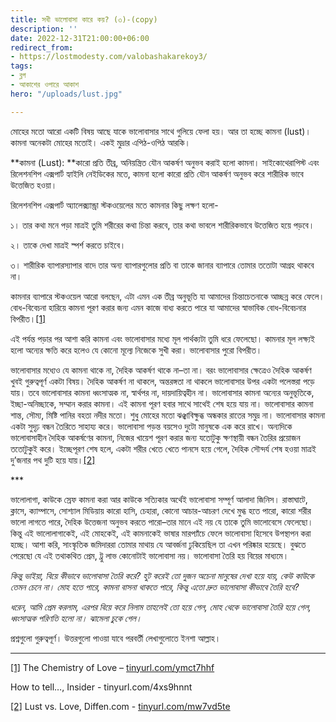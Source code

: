 ```yaml
---
title: সখী ভালোবাসা কারে কয়? (৩)-(copy)
description: ''
date: 2022-12-31T21:00:00+06:00
redirect_from:
- https://lostmodesty.com/valobashakarekoy3/
tags:
- ব্লগ
- আকাশের ওপারে আকাশ
hero: "/uploads/lust.jpg"

---
```

মোহের মতো আরো একটি বিষয় আছে যাকে ভালোবাসার সাথে গুলিয়ে ফেলা হয়। আর তা হচ্ছে কামনা (lust)। কামনা অনেকটা মোহের মতোই। একই মুদ্রার এপিঠ-ওপিঠ আরকি।

**কামনা (Lust): **কারো প্রতি তীব্র, অনিয়ন্ত্রিত যৌন আকর্ষণ অনুভব করাই হলো কামনা। সাইকোথেরাপিস্ট এবং রিলেশনশিপ এক্সপার্ট হ্যাইলি নেইডিকের মতে, কামনা হলো কারো প্রতি যৌন আকর্ষণ অনুভব করে শারীরিক ভাবে উত্তেজিত হওয়া।

রিলেশনশিপ এক্সপার্ট অ্যালেক্স্যান্ড্রা স্টকওয়েলের মতে কামনার কিছু লক্ষণ হলো-

১। তার কথা মনে পড়া মাত্রই তুমি শরীরের কথা চিন্তা করবে, তার কথা ভাবলে শারীরিকভাবে উত্তেজিত হয়ে পড়বে।

২। তাকে দেখা মাত্রই স্পর্শ করতে চাইবে।

৩। শারীরিক ব্যাপারস্যাপার বাদে তার অন্য ব্যাপারগুলোর প্রতি বা তাকে জানার ব্যাপারে তোমার ততোটা আগ্রহ থাকবে না।

কামনার ব্যাপারে স্টকওয়েল আরো বলছেন, এটা এমন এক তীব্র অনুভূতি যা আমাদের চিন্তাচেতনাকে আচ্ছন্ন করে ফেলে। বোধ-বিবেচনা হারিয়ে কামনা পূরণ করার জন্য এমন কাজে বাধ্য করতে পারে যা আমাদের স্বাভাবিক বোধ-বিবেচনার বিপরীত।[\[1\]](#_ftn1)

এই পর্যন্ত পড়ার পর আশা করি কামনা এবং ভালোবাসার মধ্যে মূল পার্থক্যটা তুমি ধরে ফেলেছো। কামনার মূল লক্ষ্যই হলো অন্যের ক্ষতি করে হলেও যে কোনো মূল্যে নিজেকে সুখী করা। ভালোবাসার পুরো বিপরীত।

ভালোবাসার মধ্যেও যে কামনা থাকে না, দৈহিক আকর্ষণ থাকে না–তা না। বরং ভালোবাসার ক্ষেত্রেও দৈহিক আকর্ষণ খুবই গুরুত্বপূর্ণ একটা বিষয়। দৈহিক আকর্ষণ না থাকলে, অন্তরঙ্গতা না থাকলে ভালোবাসার উপর একটা পলেস্তরা পড়ে যায়। তবে ভালোবাসার কামনা ধ্বংসাত্মক না, স্বার্থপর না, দায়দায়িত্বহীন না। ভালোবাসার কামনা অন্যের অনুভূতিকে, ইচ্ছা-অনিচ্ছাকে, সম্মান করার কামনা। এই কামনা পূরণ হবার সাথে সাথেই শেষ হয়ে যায় না। ভালোবাসার কামনা শান্ত, সৌম্য, মিষ্টি পানির বহতা নদীর মতো। শুধু মোহের মতো ঝঞ্ঝাবিক্ষুব্ধ অন্ধকার রাতের সমুদ্র না। ভালোবাসার কামনা একটা সুদৃঢ় বন্ধন তৈরিতে সাহায্য করে। ভালোবাসা পড়ন্ত বয়সেও দুটো মানুষকে এক করে রাখে। অন্যদিকে ভালোবাসাহীন দৈহিক আকর্ষণের কামনা, নিজের খায়েশ পূরণ করার জন্য যতোটুকু ক্ষণস্থায়ী বন্ধন তৈরির প্রয়োজন ততোটুকুই করে। ইচ্ছেপূরণ শেষ হলে, একটা শরীর খেতে খেতে পানসে হয়ে গেলে, দৈহিক সৌন্দর্য শেষ হওয়া মাত্রই দু’জনার পথ দুটি হয়ে যায়।[\[2\]](#_ftn2)

\***

ভালোলাগা, কাউকে স্রেফ কামনা করা আর কাউকে সত্যিকার অর্থেই ভালোবাসা সম্পূর্ণ আলাদা জিনিস। রাস্তাঘাটে, ক্লাসে, ক্যাম্পাসে, সোশ্যাল মিডিয়ায় কারো হাসি, চেহারা, কোনো আচার-আচরণ দেখে মুগ্ধ হতে পারো, কারো শরীর ভালো লাগতে পারে, দৈহিক উত্তেজনা অনুভব করতে পারো–তার মানে এই নয় যে তাকে তুমি ভালোবেসে ফেলেছো। কিন্তু এই ভালোলাগাকেই, এই মোহকেই, এই কামনাকেই ভাষার মারপ্যাঁচে ফেলে ভালোবাসা হিসেবে উপস্থাপন করা হচ্ছে। আশা করি, সাংস্কৃতিক জমিদাররা তোমার মাথায় যে আবর্জনা ঢুকিয়েছিল তা এখন পরিষ্কার হয়েছে। বুঝতে পেরেছো যে এই তথাকথিত প্রেম, ট্রু লাভ কোনোটাই ভালোবাসা নয়। ভালোবাসা তৈরি হয় বিয়ের মাধ্যমে।

_কিন্তু ভাইয়া, বিয়ে কীভাবে ভালোবাসা তৈরি করে? হুট করেই তো দুজন অচেনা মানুষের দেখা হয়ে যায়, কেউ কাউকে তেমন চেনে না। মোহ হতে পারে, কামনা বাসনা থাকতে পারে, কিন্তু এতো দ্রুত ভালোবাসা কীভাবে তৈরি হবে?_

_ধরেন, আমি প্রেম করলাম, এরপর বিয়ে করে নিলাম তাহলেই তো হয়ে গেল, মোহ থেকে ভালোবাসা তৈরি হয়ে গেল, ধ্বংসাত্মক পরিণতি হলো না। ঝামেলা চুকে গেল।_

প্রশ্নগুলো গুরুত্বপূর্ণ। উত্তরগুলো পাওয়া যাবে পরবর্তী লেখাগুলোতে ইনশা আল্লাহ।

***

[\[1\]](#_ftnref1) The Chemistry of Love – [tinyurl.com/ymct7hhf](https://tinyurl.com/ymct7hhf)

How to tell…, Insider - tinyurl.com/4xs9hnnt

[\[2\]](#_ftnref2) Lust vs. Love, Diffen.com - [tinyurl.com/mw7vd5te](https://tinyurl.com/mw7vd5te)